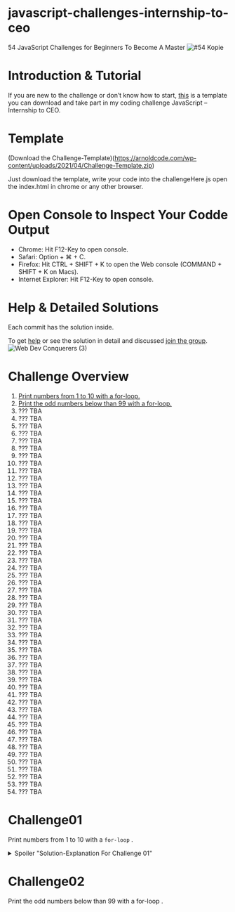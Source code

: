 # javascript-challenges-internship-to-ceo

54 JavaScript Challenges for Beginners To Become A Master
![#54 Kopie](https://user-images.githubusercontent.com/91799402/164074513-7fed1ca2-41b1-4143-bf8c-2ecd7818c1d0.png)

# Introduction & Tutorial

If you are new to the challenge or don’t know how to start, [this](https://arnoldcode.com/wp-content/uploads/2021/04/Challenge-Template.zip) is a template you can download and take part in my coding challenge JavaScript – Internship to CEO.

# Template
(Download the Challenge-Template)(https://arnoldcode.com/wp-content/uploads/2021/04/Challenge-Template.zip)

Just download the template, write your code into the challengeHere.js open the index.html in chrome or any other browser.

# Open Console to Inspect Your Codde Output

- Chrome: Hit F12-Key to open console.
- Safari: Option + ⌘ + C.
- Firefox: Hit CTRL + SHIFT + K to open the Web console (COMMAND + SHIFT + K on Macs).
- Internet Explorer: Hit F12-Key to open console.

# Help & Detailed Solutions
Each commit has the solution inside.

To get [help](https://www.facebook.com/groups/webdevconquerors) or see the solution in detail and discussed [join the group](https://www.facebook.com/groups/webdevconquerors).
![Web Dev Conquerers (3)](https://user-images.githubusercontent.com/91799402/164075311-c95d3c26-2c35-41e4-9675-6532e80b096b.png)


# Challenge Overview

1. [Print numbers from 1 to 10 with a for-loop.](#challenge01)
2. [Print the odd numbers below than 99 with a for-loop.](#challenge02)
3. ??? TBA
4. ??? TBA
5. ??? TBA
6. ??? TBA
7. ??? TBA
8. ??? TBA
9. ??? TBA
10. ??? TBA
11. ??? TBA
12. ??? TBA
13. ??? TBA
14. ??? TBA
15. ??? TBA
16. ??? TBA
17. ??? TBA
18. ??? TBA
19. ??? TBA
20. ??? TBA
21. ??? TBA
22. ??? TBA
23. ??? TBA
24. ??? TBA
25. ??? TBA
26. ??? TBA
27. ??? TBA
28. ??? TBA
29. ??? TBA
30. ??? TBA
31. ??? TBA
32. ??? TBA
33. ??? TBA
34. ??? TBA
35. ??? TBA
36. ??? TBA
37. ??? TBA
38. ??? TBA
39. ??? TBA
40. ??? TBA
41. ??? TBA
42. ??? TBA
43. ??? TBA
44. ??? TBA
45. ??? TBA
46. ??? TBA
47. ??? TBA
48. ??? TBA
49. ??? TBA
50. ??? TBA
51. ??? TBA
52. ??? TBA
53. ??? TBA
54. ??? TBA

# Challenge01
Print numbers from 1 to 10 with a `for-loop` .

<details>
  <summary>Spoiler "Solution-Explanation For Challenge 01"</summary>
  
  You need to print out ten numbers to the console prompt. 

  A `for-loop` is the perfect tool for this job! 

  You create a loop with a running index of `i` with the starting value of `1`.

  The loop will stop once `i` reaches the value of `11`, so when `i` equals `10`, the loop will execute the last time because you created the condition of    `i <= 10`.

  The running index will be increased by `1` every iteration. `i++` is the corresponding statement for that. It is the short form for `i = i+1`.

  Inside the loop you got your statement of `console.log(i);` which prints out, whatever is inside the brace, to the console window.
  
</details>

# Challenge02
Print the odd numbers below than 99 with a for-loop .
